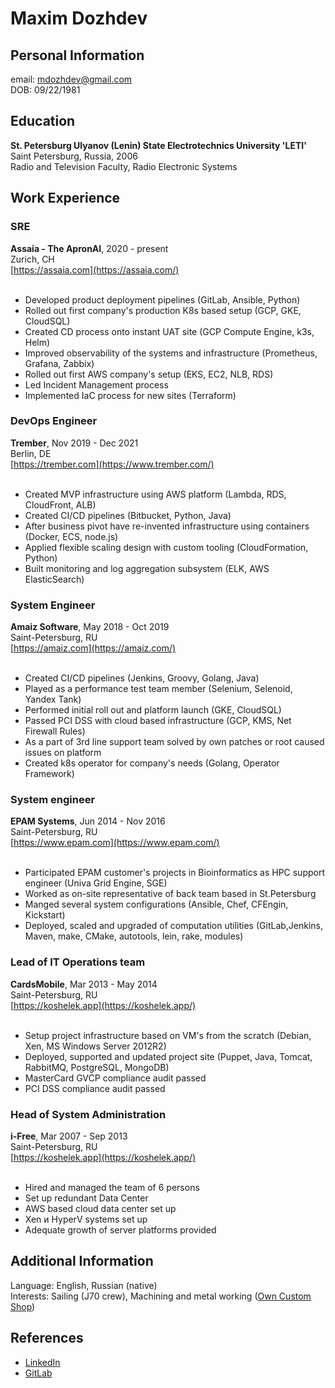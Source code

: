 # Maxim Dozhdev

## Personal Information
email: mdozhdev@gmail.com<br>
DOB: 09/22/1981

## Education
<b>St. Petersburg Ulyanov (Lenin) State Electrotechnics University 'LETI'</b><br>
Saint Petersburg, Russia, 2006<br>
Radio and Television Faculty, Radio Electronic Systems

## Work Experience

### SRE
<b>Assaia - The ApronAI</b>, 2020 - present<br>
Zurich, CH<br>
[https://assaia.com](https://assaia.com/)<br><br>

* Developed product deployment pipelines (GitLab, Ansible, Python)
* Rolled out first company's production K8s based setup (GCP, GKE, CloudSQL)
* Created CD process onto instant UAT site (GCP Compute Engine, k3s, Helm)
* Improved observability of the systems and infrastructure (Prometheus, Grafana, Zabbix)
* Rolled out first AWS company's setup (EKS, EC2, NLB, RDS)
* Led Incident Management process
* Implemented IaC process for new sites (Terraform)

### DevOps Engineer
<b>Trember</b>, Nov 2019 - Dec 2021<br>
Berlin, DE<br>
[https://trember.com](https://www.trember.com/)<br><br>

* Created MVP infrastructure using AWS platform (Lambda, RDS, CloudFront, ALB)
* Created CI/CD pipelines (Bitbucket, Python, Java)
* After business pivot have re-invented infrastructure using containers (Docker, ECS, node.js)
* Applied flexible scaling design with custom tooling (CloudFormation, Python)
* Built monitoring and log aggregation subsystem (ELK, AWS ElasticSearch)

### System Engineer
<b>Amaiz Software</b>, May 2018 - Oct 2019<br>
Saint-Petersburg, RU<br>
[https://amaiz.com](https://amaiz.com/)<br><br>

* Created CI/CD pipelines (Jenkins, Groovy, Golang, Java)
* Played as a performance test team member (Selenium, Selenoid, Yandex Tank)
* Performed initial roll out and platform launch (GKE, CloudSQL)
* Passed PCI DSS with cloud based infrastructure (GCP, KMS, Net Firewall Rules)
* As a part of 3rd line support team solved by own patches or root caused issues on platform
* Created k8s operator for company's needs (Golang, Operator Framework)

### System engineer
<b>EPAM Systems</b>, Jun 2014 - Nov 2016<br>
Saint-Petersburg, RU<br>
[https://www.epam.com](https://www.epam.com/)<br><br>

* Participated EPAM customer's projects in Bioinformatics as HPC support engineer (Univa Grid Engine, SGE)
* Worked as on-site representative of back team based in St.Petersburg
* Manged several system configurations (Ansible, Chef, CFEngin, Kickstart)
* Deployed, scaled and upgraded of computation utilities (GitLab,Jenkins, Maven, make, CMake, autotools, lein, rake, modules)

### Lead of IT Operations team
<b>CardsMobile</b>, Mar 2013 - May 2014<br>
Saint-Petersburg, RU<br>
[https://koshelek.app](https://koshelek.app/)<br><br>

* Setup project infrastructure based on VM's from the scratch (Debian, Xen, MS Windows Server 2012R2)
* Deployed, supported and updated project site (Puppet, Java, Tomcat, RabbitMQ, PostgreSQL, MongoDB)
* MasterCard GVCP compliance audit passed
* PCI DSS compliance audit passed

### Head of System Administration
<b>i-Free</b>, Mar 2007 - Sep 2013<br>
Saint-Petersburg, RU<br>
[https://koshelek.app](https://koshelek.app/)<br><br>

* Hired and managed the team of 6 persons
* Set up redundant Data Center
* AWS based cloud data center set up
* Xen и HyperV systems set up
* Adequate growth of server platforms provided

## Additional Information
Language: English, Russian (native)<br>
Interests: Sailing (J70 crew), Machining and metal working ([Own Custom Shop](https://www.instagram.com/steel_arts/))

## References
* [LinkedIn](https://www.linkedin.com/in/maximdozhdev/)
* [GitLab](https://gitlab.com/mdozhdev)